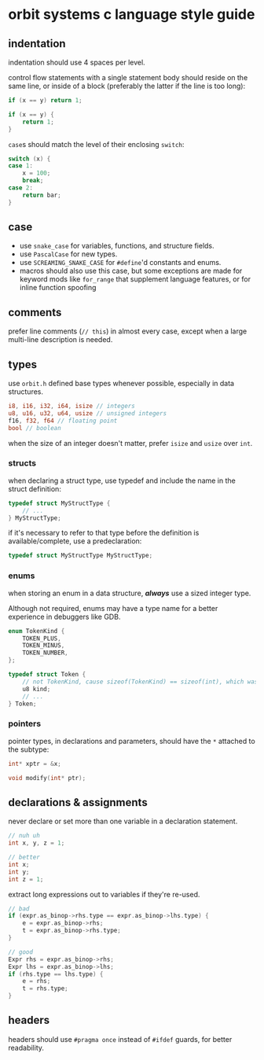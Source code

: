# orbit systems c language style guide

## indentation
indentation should use 4 spaces per level.

control flow statements with a single statement body should reside on the same line, or inside of a block (preferably the latter if the line is too long):
```c
if (x == y) return 1;

if (x == y) {
    return 1;
}
```

`case`s should match the level of their enclosing `switch`:
```c
switch (x) {
case 1:
    x = 100;
    break;
case 2:
    return bar;
}
```

## case
- use `snake_case` for variables, functions, and structure fields.
- use `PascalCase` for new types.
- use `SCREAMING_SNAKE_CASE` for `#define`'d constants and enums.
- macros should also use this case, but some exceptions are made for keyword mods like `for_range` that supplement language features, or for inline function spoofing

## comments
prefer line comments (`// this`) in almost every case, except when a large
multi-line description is needed.


## types
use `orbit.h` defined base types whenever possible, especially in data structures.
```rs
i8, i16, i32, i64, isize // integers
u8, u16, u32, u64, usize // unsigned integers
f16, f32, f64 // floating point
bool // boolean
```
when the size of an integer doesn't matter, prefer `isize` and `usize` over `int`.

### structs
when declaring a struct type, use typedef and include the name in the struct definition:
```c
typedef struct MyStructType {
    // ...
} MyStructType;
```

if it's necessary to refer to that type before the definition is available/complete, use a predeclaration:
```c
typedef struct MyStructType MyStructType;
```

### enums
when storing an enum in a data structure, ***always*** use a sized integer type.

Although not required, enums may have a type name for a better experience in debuggers like GDB.
```c
enum TokenKind {
    TOKEN_PLUS,
    TOKEN_MINUS,
    TOKEN_NUMBER,
};

typedef struct Token {
    // not TokenKind, cause sizeof(TokenKind) == sizeof(int), which wastes space
    u8 kind; 
    // ...
} Token;
```

### pointers
pointer types, in declarations and parameters, should have the `*` attached to the subtype:
```c
int* xptr = &x;

void modify(int* ptr);
```

## declarations & assignments
never declare or set more than one variable in a declaration statement.
```c
// nuh uh
int x, y, z = 1;

// better
int x;
int y;
int z = 1;
```

extract long expressions out to variables if they're re-used.
```c
// bad
if (expr.as_binop->rhs.type == expr.as_binop->lhs.type) {
    e = expr.as_binop->rhs;
    t = expr.as_binop->rhs.type;
}

// good
Expr rhs = expr.as_binop->rhs;
Expr lhs = expr.as_binop->lhs;
if (rhs.type == lhs.type) {
    e = rhs;
    t = rhs.type;
}
```

## headers
headers should use `#pragma once` instead of `#ifdef` guards, for better readability.